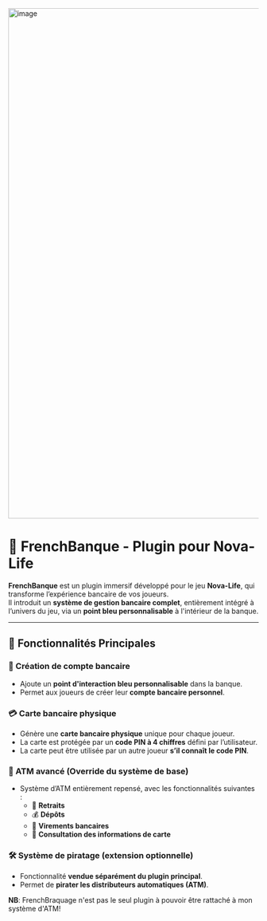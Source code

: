 <img width="1024" height="1024" alt="image" src="https://github.com/user-attachments/assets/23abd1f5-0a9c-4489-aa77-d76a8336c6fd" />

# 💼 FrenchBanque - Plugin pour Nova-Life

**FrenchBanque** est un plugin immersif développé pour le jeu **Nova-Life**, qui transforme l’expérience bancaire de vos joueurs.  
Il introduit un **système de gestion bancaire complet**, entièrement intégré à l’univers du jeu, via un **point bleu personnalisable** à l'intérieur de la banque.

---

## 🔹 Fonctionnalités Principales

### 🏦 Création de compte bancaire
- Ajoute un **point d'interaction bleu personnalisable** dans la banque.
- Permet aux joueurs de créer leur **compte bancaire personnel**.

### 💳 Carte bancaire physique
- Génère une **carte bancaire physique** unique pour chaque joueur.
- La carte est protégée par un **code PIN à 4 chiffres** défini par l’utilisateur.
- La carte peut être utilisée par un autre joueur **s’il connaît le code PIN**.

### 🏧 ATM avancé (Override du système de base)
- Système d’ATM entièrement repensé, avec les fonctionnalités suivantes :
  - 🏦 **Retraits**
  - 💰 **Dépôts**
  - 🔁 **Virements bancaires**
  - 🧾 **Consultation des informations de carte**

### 🛠️ Système de piratage (extension optionnelle)
- Fonctionnalité **vendue séparément du plugin principal**.
- Permet de **pirater les distributeurs automatiques (ATM)**.

**NB**: FrenchBraquage n'est pas le seul plugin à pouvoir être rattaché à mon système d'ATM!

